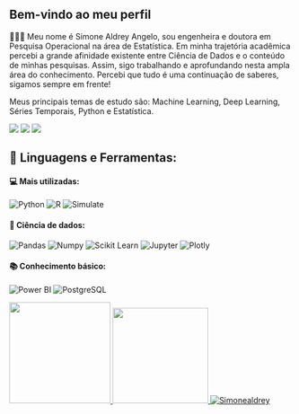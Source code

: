 ## Bem-vindo ao meu perfil 

👱🏼‍♀️ Meu nome é Simone Aldrey Angelo, sou engenheira e doutora em Pesquisa Operacional na área de Estatística. Em minha trajetória acadêmica percebi a grande afinidade existente entre Ciência de Dados e o conteúdo de minhas pesquisas. Assim, sigo trabalhando e aprofundando nesta ampla área do conhecimento. Percebi que tudo é uma continuação de saberes, sigamos sempre em frente!
 

Meus principais temas de estudo são: Machine Learning, Deep Learning, Séries Temporais, Python e Estatística.

  <a href="https://www.linkedin.com/in/simoneangelo" target="_blank"><img src="https://img.shields.io/badge/-LinkedIn-%230077B5?style=for-the-badge&logo=linkedin&logoColor=white" target="_blank"></a>
    <a href = "mailto:simonealdrey@gmail.com"><img src="https://img.shields.io/badge/-Gmail-%23333?style=for-the-badge&logo=gmail&logoColor=white" target="_blank"></a>
   <a href="https://instagram.com/simonealdrey" target="_blank"><img src="https://img.shields.io/badge/-Instagram-%23E4405F?style=for-the-badge&logo=instagram&logoColor=white" target="_blank"></a>
  

 ## 🚀 **Linguagens e Ferramentas:**

 #### 💻 Mais utilizadas:
 ![Python](https://img.shields.io/badge/-Python-black?style=flat-square&logo=Python)
 ![R](https://img.shields.io/badge/-R-black?style=flat-square&logo=R)
 ![Simulate](https://img.shields.io/badge/-Simulate-black?style=flat-square&logo=Simulate)
  
 #### 🎲 Ciência de dados:
 ![Pandas](https://img.shields.io/badge/-Pandas-black?style=flat-square&logo=Pandas)
 ![Numpy](https://img.shields.io/badge/-Numpy-black?style=flat-square&logo=Numpy)
 ![Scikit Learn](https://img.shields.io/badge/-Scikit%20Learn-black?style=flat-square&logo=scikit-learn)
 ![Jupyter](https://img.shields.io/badge/-Jupyter-black?style=flat-square&logo=Jupyter)
 ![Plotly](https://img.shields.io/badge/-Plotly-black?style=flat-square&logo=Plotly)

 #### 📚 Conhecimento básico:
 ![Power BI](https://img.shields.io/badge/-Power%20BI-black?style=plastic&logo=Power-BI)
 ![PostgreSQL](https://img.shields.io/badge/-PostgreSQL-black?style=flat-square&logo=PostgreSQL) 

  <div>
  <a href="https://github.com/Simonealdrey">
  <img height="180em" src="https://github-readme-stats.vercel.app/api?username=Simonealdrey&show_icons=true&theme=dracula&include_all_commits=true&count_private=true"/>
  <img height="170em" src="https://github-readme-stats.vercel.app/api/top-langs/?username=Simonealdrey&layout=compact&langs_count=7&theme=dracula"/>
    <img src="https://komarev.com/ghpvc/?username=Simonealdrey&color=green" alt="Simonealdrey" />
</div>
<div style="display: inline_block"><br>


 
  

